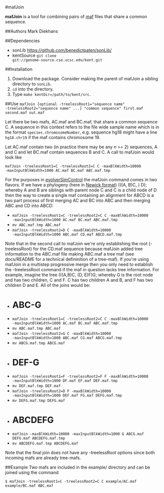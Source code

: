 #mafJoin

**mafJoin** is a tool for combining pairs of [maf](http://genome.ucsc.edu/FAQ/FAQformat.html#format5) files that share a common sequence.

##Authors
Mark Diekhans

##Dependencies
* sonLib https://github.com/benedictpaten/sonLib/
* kentSource <code>git clone git://genome-source.cse.ucsc.edu/kent.git</code>

##Installation
1. Download the package. Consider making the parent of mafJoin a sibling directory to <code>sonLib</code>.
2. <code>cd</code> into the directory.
3. Type <code>make kentDir=/path/to/kent/src</code>.

##Use
<code>mafJoin [optional -treelessRoot1="sequence name" -treelessRoot2="sequence name" ...] "common sequence" first.maf second.maf out.maf</code>

Let there be two mafs, AC.maf and BC.maf, that share a common sequence C. A sequence in this context refers to the file wide sample name which is in the format <code>species.chromosomeNumber</code>, e.g. sequence hg18 might have a line <code>hg18.chr19</code> if the maf contains chromosome 19.

Let AC.maf contain two (in practice there may be any *n* >= 2) sequences, A and C and let BC.maf contain sequences B and C. A call to mafJoin would look like

<code>mafJoin -treelessRoot1=C -treelessRoot2=C C -maxBlkWidth=10000 -maxInputBlkWidth=1000 AC.maf BC.maf ABC.maf.tmp</code>

For the purposes in [evolverSimControl](https://github.com/dentearl/evolverSimControl/) the mafJoin command comes in two flavors. If we have a phylogeny (here in [Newick format](http://evolution.genetics.washington.edu/phylip/newicktree.html)) (((A, B)C, ) D); whereby A and B are siblings with parent node C and C is a child node of D then the way to create a single maf containing an alignment for ABCD is a two part process of first merging AC and BC into ABC and then merging ABC and CD into ABCD:

* <code>mafJoin -treelessRoot1=C -treelessRoot2=C C -maxBlkWidth=10000 -maxInputBlkWidth=1000 AC.maf BC.maf ABC.maf.tmp</code>
* <code>mv ABC.maf.tmp ABC.maf</code>
* <code>mafJoin -treelessRoot2=D C -maxBlkWidth=10000 -maxInputBlkWidth=1000 ABC.maf CD.maf ABCD.maf.tmp</code>

Note that in the second call to mafJoin we're only establishing the root (-treelessRoot) for the CD.maf sequence because mafJoin added tree information to the ABC.maf file making ABC.maf a tree maf (see docs/README for a technical defininition of a tree-maf). If you're using mafJoin in a multistep progressive merge then you only need to establish the -treelessRoot command if the maf in question lacks tree information. For example, imagine the tree (((A,B)C, (D, E)F)G; whereby G is the root node and has two children, C and F. C has two children A and B, and F has two children D and E. All of the joins would be:

* # ABC-G
* <code>mafJoin -treelessRoot1=C -treelessRoot2=C C -maxBlkWidth=10000 -maxInputBlkWidth=1000 AC.maf BC.maf ABC.maf.tmp</code>
* <code>mv ABC.maf.tmp ABC.maf</code>
* <code>mafJoin -treelessRoot2=G C -maxBlkWidth=10000 -maxInputBlkWidth=1000 ABC.maf CG.maf ABCG.maf.tmp</code>
* <code>mv ABCG.maf.tmp ABCG.maf</code>
* # DEF-G
* <code>mafJoin -treelessRoot1=F -treelessRoot2=F F -maxBlkWidth=10000 -maxInputBlkWidth=1000 DF.maf EF.maf DEF.maf.tmp</code>
* <code>mv DEF.maf.tmp DEF.maf</code>
* <code>mafJoin -treelessRoot2=D F -maxBlkWidth=10000 -maxInputBlkWidth=1000 DEF.maf FG.maf DEFG.maf.tmp</code>
* <code>mv DEFG.maf.tmp DEFG.maf</code>
* # ABCDEFG
* <code>mafJoin -maxBlkWidth=10000 -maxInputBlkWidth=1000 G ABCG.maf DEFG.maf ABCDEFG.maf.tmp</code>
* <code>mv ABCDEFG.maf.tmp ABCDEFG.maf</code>

Note that the final join does not have any -treelessRoot options since both incoming mafs are already tree-mafs.

##Example
Two mafs are included in the example/ directory and can be joined using the command

<code>$ mafJoin -treelessRoot1=C -treelessRoot2=C C example/AC.maf example/BC.maf ABC.maf</code>
